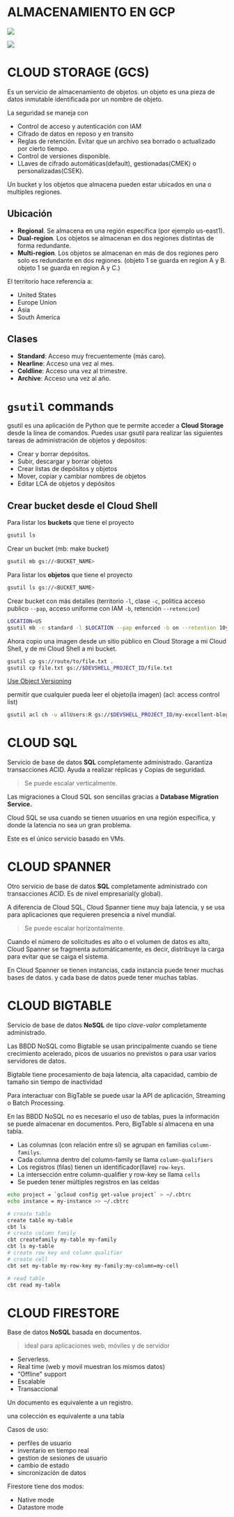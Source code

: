 # ALMACENAMIENTO EN GCP


![](https://1.bp.blogspot.com/-H4a0slANRLg/XXFGsDshuKI/AAAAAAAAAAU/Ov1pyV1IOqQJvSfTJy50eL6dGCrCBHk-wCLcBGAs/s1600/storageoptions.jpg)










![](https://static.platzi.com/media/user_upload/Screenshot_26-ff620129-2ba2-4c0f-aa8e-78aa6f91cfab.jpg)








# CLOUD STORAGE (GCS)

Es un servicio de almacenamiento de objetos. un objeto es una pieza de datos inmutable identificada por un nombre de objeto.

La seguridad se maneja con
- Control de acceso y autenticación con IAM
- Cifrado de datos en reposo y en transito
- Reglas de retención. Evitar que un archivo sea borrado o actualizado por cierto tiempo.
- Control de versiones disponible.
- LLaves de cifrado automáticas(default), gestionadas(CMEK) o personalizadas(CSEK).

Un bucket y los objetos que almacena pueden estar ubicados en una o multiples regiones.

## Ubicación

- **Regional**. Se almacena en una región específica (por ejemplo us-east1).
- **Dual-region**. Los objetos se almacenan en dos regiones distintas de forma redundante.
- **Multi-region**. Los objetos se almacenan en más de dos regiones pero solo es redundante en dos regiones. (objeto 1 se guarda en region A y B. objeto 1 se guarda en region A y C.)

El territorio hace referencia a:
- United States
- Europe Union
- Asia
- South America

## Clases

- **Standard**: Acceso muy frecuentemente (más caro).
- **Nearline**: Acceso una vez al mes.
- **Coldline**: Acceso una vez al trimestre.
- **Archive**: Acceso una vez al año.

# `gsutil` commands

gsutil es una aplicación de Python que te permite acceder a **Cloud Storage** desde la línea de comandos. Puedes usar gsutil para realizar las siguientes tareas de administración de objetos y depósitos:

- Crear y borrar depósitos.
- Subir, descargar y borrar objetos
- Crear listas de depósitos y objetos
- Mover, copiar y cambiar nombres de objetos
- Editar LCA de objetos y depósitos



## Crear bucket desde el Cloud Shell

Para listar los **buckets** que tiene el proyecto
```sh
gsutil ls
```

Crear un bucket (mb: make bucket)
```sh
gsutil mb gs://<BUCKET_NAME>
```

Para listar los **objetos** que tiene el proyecto
```sh
gsutil ls gs://<BUCKET_NAME>
```

Crear bucket con más detalles (territorio `-l`, clase `-c`, politica acceso publico `--pap`, acceso uniforme con IAM `-b`, retención `--retencion`)

```sh
LOCATION=US
gsutil mb -c standard -l $LOCATION --pap enforced -b on --retention 10y gs://$DEVSHELL_PROJECT_ID
```



Ahora copio una imagen desde un sitio público en Cloud Storage a mi Cloud Shell, y de mi Cloud Shell a mi bucket.
```sh
gsutil cp gs://route/to/file.txt .
gsutil cp file.txt gs://$DEVSHELL_PROJECT_ID/file.txt
```

[Use Object Versioning](https://cloud.google.com/storage/docs/using-object-versioning#gsutil)

permitir que cualquier pueda leer el objeto(la imagen) (acl: access control list)

```sh
gsutil acl ch -u allUsers:R gs://$DEVSHELL_PROJECT_ID/my-excellent-blog.png
```


# CLOUD SQL

Servicio de base de datos **SQL** completamente administrado. Garantiza transacciones ACID. Ayuda a realizar réplicas y Copias de seguridad.

> Se puede escalar verticalmente.

Las migraciones a Cloud SQL son sencillas gracias a **Database Migration Service.**

Cloud SQL se usa cuando se tienen usuarios en una región específica, y donde la latencia no sea un gran problema.

Este es el único servicio basado en VMs.



# CLOUD SPANNER

Otro servicio de base de datos **SQL** completamente administrado con transacciones ACID. Es de nivel empresarial(y global). 

A diferencia de Cloud SQL, Cloud Spanner tiene muy baja latencia, y se usa para aplicaciones que requieren presencia a nivel mundial.

> Se puede escalar horizontalmente.

Cuando el número de solicitudes es alto o el volumen de datos es alto, Cloud Spanner se fragmenta automáticamente, es decir, distribuye la carga para evitar que se caiga el sistema.

En Cloud Spanner se tienen instancias, cada instancia puede tener muchas bases de datos. y cada base de datos puede tener muchas tablas.





# CLOUD BIGTABLE

Servicio de base de datos **NoSQL** de tipo *clave-valor* completamente administrado.

Las BBDD NoSQL como Bigtable se usan principalmente cuando se tiene crecimiento acelerado, picos de usuarios no previstos o para usar varios servidores de datos.

Bigtable tiene procesamiento de baja latencia, alta capacidad, cambio de tamaño sin tiempo de inactividad

Para interactuar con BigTable se puede usar la API de aplicación, Streaming o Batch Processing.

En las BBDD NoSQL no es necesario el uso de tablas, pues la información se puede almacenar en documentos. Pero, BigTable sí almacena en una tabla. 
- Las columnas (con relación entre sí) se agrupan en familias `column-familys`. 
- Cada columna dentro del column-family se llama `column-qualifiers`
- Los registros (filas) tienen un identificador(llave) `row-keys`.
- La intersección entre column-qualifier y row-key se llama `cells`
- Se pueden tener múltiples registros en las celdas

```sh
echo project = `gcloud config get-value project` > ~/.cbtrc
echo instance = my-instance >> ~/.cbtrc

# create table
create table my-table
cbt ls
# create column family
cbt createfamily my-table my-family
cbt ls my-table
# create row key and column qualifier
# create cell
cbt set my-table my-row-key my-family:my-column=my-cell

# read table
cbt read my-table
```





# CLOUD FIRESTORE

Base de datos **NoSQL** basada en documentos. 

> ideal para aplicaciones web, móviles y de servidor

- Serverless. 
- Real time (web y movil muestran los mismos datos)
- "Offline" support
- Escalable
- Transaccional

Un documento es equivalente a un registro.

una colección es equivalente a una tabla

Casos de uso:
- perfiles de usuario
- inventario en tiempo real
- gestion de sesiones de usuario
- cambio de estado
- sincronización de datos

Firestore tiene dos modos:
- Native mode
- Datastore mode


